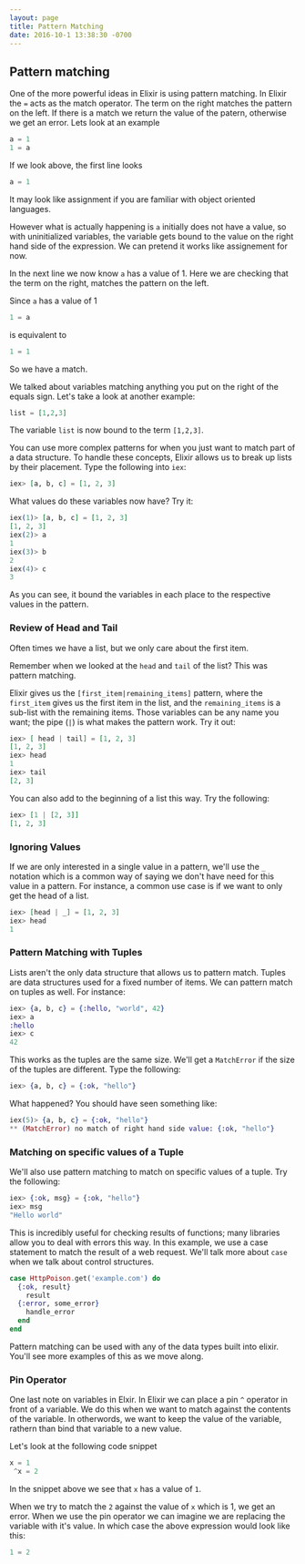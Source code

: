 ```yaml
---
layout: page
title: Pattern Matching
date: 2016-10-1 13:38:30 -0700
---
```



## Pattern matching

One of the more powerful ideas in Elixir is using pattern matching. In Elixir the `=` acts as the match operator.
The term on the right matches the pattern on the left. If there is a match we return the value of the patern, otherwise we get an error. Lets look at an example

```elixir
a = 1
1 = a
```

If we look above, the first line looks

```elixir
a = 1
```

It may look like assignment if you are familiar with object oriented languages.

However what is actually happening is `a` initially does not have a value, so with uninitialized variables, the variable gets bound to the value on the right hand side of the expression. We can pretend it works like assignement for now.

In the next line we now know `a` has a value of 1. Here we are checking that the term on the right, matches the pattern on the left.

Since `a` has a value of 1

```elixir
1 = a
```

is equivalent to

```elixir
1 = 1
```

So we have a match.

 We talked about variables matching anything you put on the right of the equals sign. Let's take a look at another example:

```elixir
list = [1,2,3]
```

The variable `list` is now bound to the term `[1,2,3]`.

You can use more complex patterns for when you just want to match part of a data structure. To handle these concepts, Elixir allows us to break up lists by their placement. Type the following into `iex`:

```elixir
iex> [a, b, c] = [1, 2, 3]
```

What values do these variables now have? Try it:

```elixir
iex(1)> [a, b, c] = [1, 2, 3]
[1, 2, 3]
iex(2)> a
1
iex(3)> b
2
iex(4)> c
3
```

As you can see, it bound the variables in each place to the respective values in the pattern.

### Review of Head and Tail

Often times we have a list, but we only care about the first item.

Remember when we looked at the `head` and `tail` of the list? This was pattern matching.

 Elixir gives us the `[first_item|remaining_items]` pattern, where the `first_item` gives us the first item in the list, and the `remaining_items` is a sub-list with the remaining items. Those variables can be any name you want; the pipe (`|`) is what makes the pattern work. Try it out:

```elixir
iex> [ head | tail] = [1, 2, 3]
[1, 2, 3]
iex> head
1
iex> tail
[2, 3]
```

You can also add to the beginning of a list this way. Try the following:

```elixir
iex> [1 | [2, 3]]
[1, 2, 3]
```

### Ignoring Values

If we are only interested in a single value in a pattern, we'll use the `_` notation which is a common way of saying we don't have need for this value in a pattern. For instance, a common use case is if we want to only get the head of a list.

```elixir
iex> [head | _] = [1, 2, 3]
iex> head
1
```

### Pattern Matching with Tuples

Lists aren't the only data structure that allows us to pattern match. Tuples are data structures used for a fixed number of items. We can pattern match on tuples as well. For instance:

```elixir
iex> {a, b, c} = {:hello, "world", 42}
iex> a
:hello
iex> c
42
```

This works as the tuples are the same size. We'll get a `MatchError` if the size of the tuples are different. Type the following:

```elixir
iex> {a, b, c} = {:ok, "hello"}
```

What happened? You should have seen something like:

```elixir
iex(5)> {a, b, c} = {:ok, "hello"}
** (MatchError) no match of right hand side value: {:ok, "hello"}
```

### Matching on specific values of a Tuple

We'll also use pattern matching to match on specific values of a tuple. Try the following:

```elixir
iex> {:ok, msg} = {:ok, "hello"}
iex> msg
"Hello world"
```

This is incredibly useful for checking results of functions; many libraries allow you to deal with errors this way. In this example, we use a case statement to match the result of a web request. We'll talk more about `case` when we talk about control structures.

```elixir
case HttpPoison.get('example.com') do
  {:ok, result}
    result
  {:error, some_error}
    handle_error
  end
end
```

Pattern matching can be used with any of the data types built into elixir. You'll see more examples of this as we move along.

### Pin Operator

One last note on variables in Elxir. In Elixir we can place a pin `^` operator in front of a variable. We do this when we want to match against the contents of the variable.
In otherwords, we want to keep the value of the variable, rathern than bind that variable to a new value.

Let's look at the following code snippet

```elixir
x = 1
 ^x = 2
```

In the snippet above we see that `x` has a value of `1`.

When we try to match the `2` against the value of `x` which is 1, we get an error. When we use the pin operator we can imagine we are replacing the variable with it's value. In which case the above expression would look like this:

```elixir
1 = 2
```


